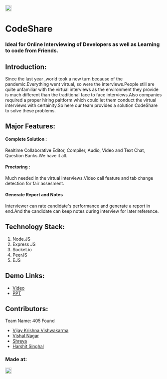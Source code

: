 <a href="https://hack36.com"> <img src="http://bit.ly/BuiltAtHack36" height=20px> </a>
<h1>CodeShare <h3><span>Ideal for Online Interviewing of Developers as well as Learning to code from Friends.</span></h3></h1>


## Introduction:
  Since the last year ,world took a new turn because of the pandemic.Everything went virtual, so were the interviews.People still are quite unfamiliar with the virtual interviews
  as the environment they provide is much different than the traditional face to face interviews.Also companies required a proper hiring paltform which could let them conduct the
  virtual interviews with certainity.So here our team provides a solution CodeShare to solve these problems.
  
## Major Features:
  <h4>Complete Solution :</h4>
  Realtime Collaborative Editor, Compiler, Audio, Video and Text Chat, Question Banks.We have it all.
  <h4>Proctoring :</h4>
  Much needed in the virtual interviews.Video call feature and tab change detection for fair assesment.
  <h4>Generate Report and Notes</h4>
  Interviewer can rate candidate's performance and generate a report in end.And the candidate can keep notes during interview for later reference.

## Technology Stack:
  1) Node.JS
  2) Express JS
  3) Socket.io
  4) PeerJS
  5) EJS

## Demo Links:
  * [Video](https://drive.google.com/file/d/1dz_X-t_vS5RUHcQih1SXoWWFeiPPraCj/view?usp=sharing)
  * [PPT](https://drive.google.com/file/d/1-cHGsExIe4ktknYhQzm589628nCMur8Z/view?usp=sharing)
  
## Contributors:

Team Name: 405 Found

* [Vijay Krishna Vishwakarma](https://github.com/viju4076)
* [Vishal Nagar](https://github.com/vishalNagarGit)
* [Shreya](https://github.com/xhreya)
* [Harshit Singhal](https://github.com/codersinghal)


### Made at:
<a href="https://hack36.com"> <img src="http://bit.ly/BuiltAtHack36" height=20px> </a>
